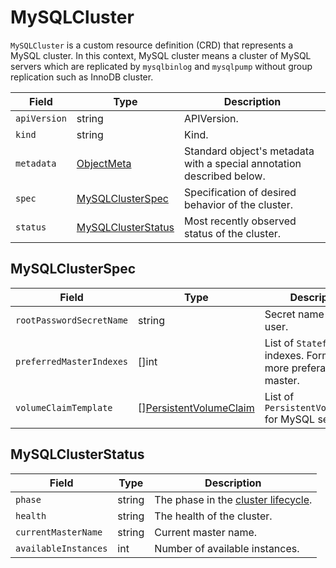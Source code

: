 MySQLCluster
============

`MySQLCluster` is a custom resource definition (CRD) that represents
a MySQL cluster. In this context, MySQL cluster means a cluster of MySQL servers
which are replicated by `mysqlbinlog` and `mysqlpump` without group replication
such as InnoDB cluster.

| Field        | Type                                      | Description                                                           |
| ------------ | ----------------------------------------- | --------------------------------------------------------------------- |
| `apiVersion` | string                                    | APIVersion.                                                           |
| `kind`       | string                                    | Kind.                                                                 |
| `metadata`   | [ObjectMeta]                              | Standard object's metadata with a special annotation described below. |
| `spec`       | [MySQLClusterSpec](#MySQLClusterSpec)     | Specification of desired behavior of the cluster.                     |
| `status`     | [MySQLClusterStatus](#MySQLClusterStatus) | Most recently observed status of the cluster.                         |

MySQLClusterSpec
----------------

| Field                    | Type                        | Description                                                          |
| ------------------------ | --------------------------- | -------------------------------------------------------------------- |
| `rootPasswordSecretName` | string                      | Secret name for root user.                                           |
| `preferredMasterIndexes` | []int                       | List of `StatefulSet` indexes. Former is more preferable for master. |
| `volumeClaimTemplate`    | \[\][PersistentVolumeClaim] | List of `PersistentVolumeClaim` for MySQL server pod.                |

MySQLClusterStatus
------------------

| Field                | Type   | Description                                                 |
| -------------------- | ------ | ----------------------------------------------------------- |
| `phase`              | string | The phase in the [cluster lifecycle](cluster_lifecycle.md). |
| `health`             | string | The health of the cluster.                                  |
| `currentMasterName`  | string | Current master name.                                        |
| `availableInstances` | int    | Number of available instances.                              |

[ObjectMeta]: https://kubernetes.io/docs/reference/generated/kubernetes-api/v1.17/#objectmeta-v1-meta
[Time]: https://kubernetes.io/docs/reference/generated/kubernetes-api/v1.17/#time-v1-meta
[LabelSelector]: https://kubernetes.io/docs/reference/generated/kubernetes-api/v1.17/#labelselector-v1-meta
[PersistentVolumeClaim]: https://kubernetes.io/docs/reference/generated/kubernetes-api/v1.17/#persistentvolumeclaim-v1-core
